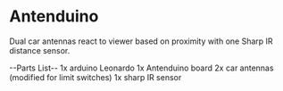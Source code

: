 Antenduino
==========

Dual car antennas react to viewer based on proximity with one Sharp IR distance sensor. 

--Parts List--
1x arduino Leonardo
1x Antenduino board
2x car antennas (modified for limit switches)
1x sharp IR sensor

